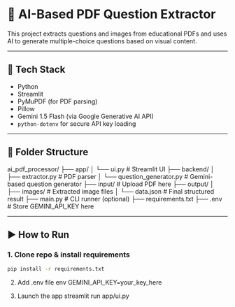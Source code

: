 # 📄 AI-Based PDF Question Extractor

This project extracts questions and images from educational PDFs and uses AI to generate multiple-choice questions based on visual content.

---
## 🧰 Tech Stack

- Python
- Streamlit
- PyMuPDF (for PDF parsing)
- Pillow
- Gemini 1.5 Flash (via Google Generative AI API)
- `python-dotenv` for secure API key loading

---

## 📂 Folder Structure

ai_pdf_processor/
├── app/
│ └── ui.py # Streamlit UI
├── backend/
│ ├── extractor.py # PDF parser
│ └── question_generator.py # Gemini-based question generator
├── input/ # Upload PDF here
├── output/
│ ├── images/ # Extracted image files
│ └── data.json # Final structured result
├── main.py # CLI runner (optional)
├── requirements.txt
├── .env # Store GEMINI_API_KEY here


---

## ▶️ How to Run

### 1. Clone repo & install requirements

```bash
pip install -r requirements.txt
```

2. Add .env file
env
GEMINI_API_KEY=your_key_here

3. Launch the app
streamlit run app/ui.py
